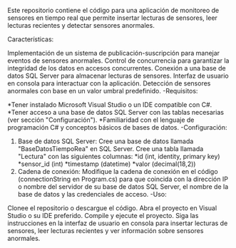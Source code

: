 Este repositorio contiene el código para una aplicación de monitoreo de sensores en tiempo real que permite insertar lecturas de sensores, leer lecturas recientes y detectar sensores anormales.

Características:

Implementación de un sistema de publicación-suscripción para manejar eventos de sensores anormales.
Control de concurrencia para garantizar la integridad de los datos en accesos concurrentes.
Conexión a una base de datos SQL Server para almacenar lecturas de sensores.
Interfaz de usuario en consola para interactuar con la aplicación.
Detección de sensores anormales con base en un valor umbral predefinido.
-Requisitos:

*Tener instalado Microsoft Visual Studio o un IDE compatible con C#.
*Tener acceso a una base de datos SQL Server con las tablas necesarias (ver sección "Configuración").
*Familiaridad con el lenguaje de programación C# y conceptos básicos de bases de datos.
-Configuración:

1. Base de datos SQL Server:
Cree una base de datos llamada "BaseDatosTiempoRea" en SQL Server.
Cree una tabla llamada "Lectura" con las siguientes columnas:
*id (int, identity, primary key)
*sensor_id (int)
*timestamp (datetime)
*valor (decimal(18,2))
2. Cadena de conexión:
Modifique la cadena de conexión en el código (connectionString en Program.cs) para que coincida con la dirección IP o nombre del servidor de su base de datos SQL Server, el nombre de la base de datos y las credenciales de acceso.
-Uso:

Clonee el repositorio o descargue el código.
Abra el proyecto en Visual Studio o su IDE preferido.
Compile y ejecute el proyecto.
Siga las instrucciones en la interfaz de usuario en consola para insertar lecturas de sensores, leer lecturas recientes y ver información sobre sensores anormales.
